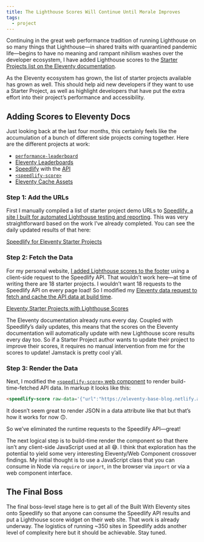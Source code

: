```yaml
---
title: The Lighthouse Scores Will Continue Until Morale Improves
tags:
  - project
---
```

Continuing in the great web performance tradition of running Lighthouse on so many things that Lighthouse—in shared traits with quarantined pandemic life—begins to have no meaning and rampant nihilism washes over the developer ecosystem, I have added Lighthouse scores to the [Starter Projects list on the Eleventy documentation](https://www.11ty.dev/docs/starter/).

As the Eleventy ecosystem has grown, the list of starter projects available has grown as well. This should help aid new developers if they want to use a Starter Project, as well as highlight developers that have put the extra effort into their project’s performance and accessibility.

## Adding Scores to Eleventy Docs

Just looking back at the last four months, this certainly feels like the accumulation of a bunch of different side projects coming together. Here are the different projects at work:

* [`performance-leaderboard`](https://github.com/zachleat/performance-leaderboard/)
* [Eleventy Leaderboards](https://www.11ty.dev/leaderboard/)
* [Speedlify](https://www.speedlify.dev/) with the [API](https://www.speedlify.dev/api/urls.json)
* [`<speedlify-score>`](https://github.com/zachleat/speedlify-score/)
* [Eleventy Cache Assets](https://github.com/11ty/eleventy-cache-assets)

### Step 1: Add the URLs

First I manually compiled a list of starter project demo URLs to [Speedlify, a site I built for automated Lighthouse testing and reporting](/web/speedlify/). This was very straightforward based on the work I’ve already completed. You can see the daily updated results of that here:

<div class="primarylink"><a href="https://www.speedlify.dev/eleventy-starters/">Speedlify for Eleventy Starter Projects</a></div>

### Step 2: Fetch the Data

For my personal website, [I added Lighthouse scores to the footer](/web/lighthouse-in-footer/) using a client-side request to the Speedlify API. That wouldn’t work here—at time of writing there are 18 starter projects. I wouldn’t want 18 requests to the Speedlify API on every page load! So I modified my [Eleventy data request to fetch and cache the API data at build time](https://github.com/11ty/11ty-website/blob/master/_data/speedlify.js).

<div class="primarylink"><a href="https://www.11ty.dev/docs/starter/">Eleventy Starter Projects with Lighthouse Scores</a></div>

The Eleventy documentation already runs every day. Coupled with Speedlify’s daily updates, this means that the scores on the Eleventy documentation will automatically update with new Lighthouse score results every day too. So if a Starter Project author wants to update their project to improve their scores, it requires no manual intervention from me for the scores to update! Jamstack is pretty cool y’all.

### Step 3: Render the Data

Next, I modified the [`<speedlify-score>` web component](https://github.com/zachleat/speedlify-score/) to render build-time-fetched API data. In markup it looks like this:

```html
<speedlify-score raw-data='{"url":"https://eleventy-base-blog.netlify.app/","requeste…quot;,"timestamp":1595170952102,"ranks":{"hundos":7,"performance":5,"accessibility":6},"lighthouse":{"version":"6.1.1","performance":1,"accessibility":1,"bestPractices":1,"seo":0.97,"total":397},"firstContentfulPaint":815.225,"speedIndex":815.225,"largestContentfulPaint":815.225,"totalBlockingTime":0,"cumulativeLayoutShift":0,"timeToInteractive":815.225,"maxPotentialFirstInputDelay":16,"timeToFirstByte":29.860000000000014,"weight":{"summary":"3 requests • 3 KiB","total":3258,"image":0,"imageCount":0,"script":0,"scriptCount":0,"document":1059,"font":0,"fontCount":0,"stylesheet":2199,"stylesheetCount":2,"thirdParty":0,"thirdPartyCount":0},"axe":{"passes":130,"violations":0}}'></speedlify-score>
```

It doesn’t seem great to render JSON in a data attribute like that but that’s how it works for now 🙃.

So we’ve eliminated the runtime requests to the Speedlify API—great!

The next logical step is to build-time render the component so that there isn’t any client-side JavaScript used at all 😅. I think that exploration has the potential to yield some very interesting Eleventy/Web Component crossover findings. My initial thought is to use a JavaScript class that you can consume in Node via `require` or `import`, in the browser via `import` or via a web component interface.

## The Final Boss

The final boss-level stage here is to get all of the Built With Eleventy sites onto Speedlify so that anyone can consume the Speedlify API results and put a Lighthouse score widget on their web site. That work is already underway. The logistics of running ~350 sites in Speedlify adds another level of complexity here but it should be achievable. Stay tuned.